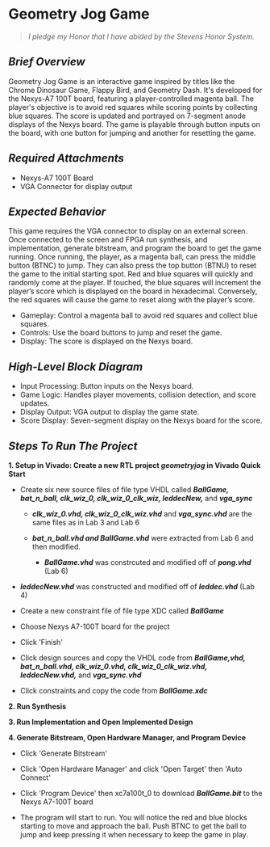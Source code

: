 # Geometry Jog Game
> *I pledge my Honor that I have abided by the Stevens Honor System.*

## *Brief Overview*
Geometry Jog Game is an interactive game inspired by titles like the Chrome Dinosaur Game, Flappy Bird, and Geometry Dash. It's developed for the Nexys-A7 100T board, featuring a player-controlled magenta ball. The player's objective is to avoid red squares while scoring points by collecting blue squares. The score is updated and portrayed on 7-segment anode displays of the Nexys board. The game is playable through button inputs on the board, with one button for jumping and another for resetting the game.

## *Required Attachments*
* Nexys-A7 100T Board
* VGA Connector for display output

## *Expected Behavior*
This game requires the VGA connector to display on an external screen. Once connected to the screen and FPGA run synthesis, and implementation, generate bitstream, and program the board to get the game running. Once running, the player, as a magenta ball, can press the middle button (BTNC) to jump. They can also press the top button (BTNU) to reset the game to the initial starting spot. Red and blue squares will quickly and randomly come at the player. If touched, the blue squares will increment the player’s score which is displayed on the board in hexadecimal. Conversely, the red squares will cause the game to reset along with the player’s score. 
  * Gameplay: Control a magenta ball to avoid red squares and collect blue squares.
  * Controls: Use the board buttons to jump and reset the game.
  * Display: The score is displayed on the Nexys board.

## *High-Level Block Diagram*

* Input Processing: Button inputs on the Nexys board.
* Game Logic: Handles player movements, collision detection, and score updates.
* Display Output: VGA output to display the game state.
* Score Display: Seven-segment display on the Nexys board for the score.

## *Steps To Run The Project*

**1. Setup in Vivado: Create a new RTL project *geometryjog* in Vivado Quick Start**
   
   * Create six new source files of file type VHDL called ***BallGame, bat_n_ball, clk_wiz_0, clk_wiz_0_clk_wiz, leddecNew,*** and ***vga_sync***
     
     * ***clk_wiz_0.vhd, clk_wiz_0_clk_wiz.vhd*** and ***vga_sync.vhd*** are the same files as in Lab 3 and Lab 6
       
     * ***bat_n_ball.vhd and BallGame.vhd*** were extracted from Lab 6 and then modified.
       
       * ***BallGame.vhd*** was constrcuted and modified off of ***pong.vhd*** (Lab 6)
         
   * ***leddecNew.vhd*** was constructed and modified off of ***leddec.vhd*** (Lab 4)
  
   * Create a new constraint file of file type XDC called ***BallGame***
  
   * Choose Nexys A7-100T board for the project
  
   * Click 'Finish'
  
   * Click design sources and copy the VHDL code from ***BallGame,vhd, bat_n_ball.vhd, clk_wiz_0.vhd, clk_wiz_0_clk_wiz.vhd, leddecNew.vhd,*** and ***vga_sync.vhd***
  
   * Click constraints and copy the code from ***BallGame.xdc***
     
**2. Run Synthesis**

**3. Run Implementation and Open Implemented Design**

**4. Generate Bitstream, Open Hardware Manager, and Program Device**

  * Click 'Generate Bitstream'
    
  * Click 'Open Hardware Manager' and click 'Open Target' then 'Auto Connect'

  * Click 'Program Device' then xc7a100t_0 to download ***BallGame.bit*** to the Nexys A7-100T board

  * The program will start to run. You will notice the red and blue blocks starting to move and approach the ball. Push BTNC to get the ball to jump and keep pressing it when necessary to keep the game in play.
